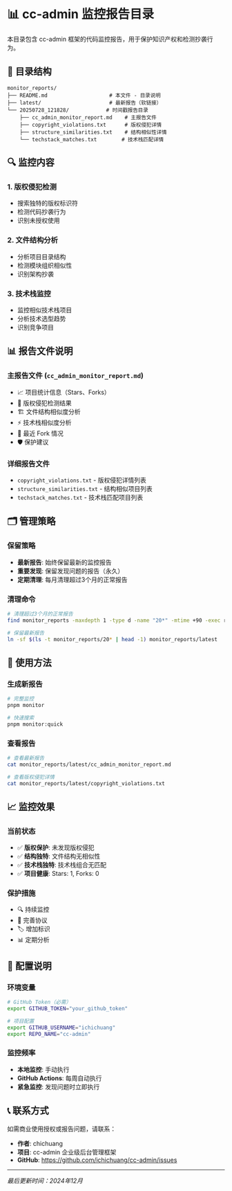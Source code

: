 <!--
  @copyright Copyright (c) 2025 chichuang
  @license 自定义商业限制许可证
  @description cc-admin 企业级后台管理框架 - 监控报告目录说明
  本文件受版权保护，商业使用需要授权。
-->

# 📊 cc-admin 监控报告目录

本目录包含 cc-admin 框架的代码监控报告，用于保护知识产权和检测抄袭行为。

## 📁 目录结构

```
monitor_reports/
├── README.md                    # 本文件 - 目录说明
├── latest/                      # 最新报告（软链接）
└── 20250728_121828/            # 时间戳报告目录
    ├── cc_admin_monitor_report.md    # 主报告文件
    ├── copyright_violations.txt      # 版权侵犯详情
    ├── structure_similarities.txt    # 结构相似性详情
    └── techstack_matches.txt        # 技术栈匹配详情
```

## 🔍 监控内容

### 1. 版权侵犯检测

- 搜索独特的版权标识符
- 检测代码抄袭行为
- 识别未授权使用

### 2. 文件结构分析

- 分析项目目录结构
- 检测模块组织相似性
- 识别架构抄袭

### 3. 技术栈监控

- 监控相似技术栈项目
- 分析技术选型趋势
- 识别竞争项目

## 📊 报告文件说明

### 主报告文件 (`cc_admin_monitor_report.md`)

- 📈 项目统计信息（Stars、Forks）
- 🚨 版权侵犯检测结果
- 🏗️ 文件结构相似度分析
- ⚡ 技术栈相似度分析
- 🍴 最近 Fork 情况
- 🛡️ 保护建议

### 详细报告文件

- `copyright_violations.txt` - 版权侵犯详情列表
- `structure_similarities.txt` - 结构相似项目列表
- `techstack_matches.txt` - 技术栈匹配项目列表

## 🗂️ 管理策略

### 保留策略

- **最新报告**: 始终保留最新的监控报告
- **重要发现**: 保留发现问题的报告（永久）
- **定期清理**: 每月清理超过3个月的正常报告

### 清理命令

```bash
# 清理超过3个月的正常报告
find monitor_reports -maxdepth 1 -type d -name "20*" -mtime +90 -exec rm -rf {} \;

# 保留最新报告
ln -sf $(ls -t monitor_reports/20* | head -1) monitor_reports/latest
```

## 🚀 使用方法

### 生成新报告

```bash
# 完整监控
pnpm monitor

# 快速搜索
pnpm monitor:quick
```

### 查看报告

```bash
# 查看最新报告
cat monitor_reports/latest/cc_admin_monitor_report.md

# 查看版权侵犯详情
cat monitor_reports/latest/copyright_violations.txt
```

## 📈 监控效果

### 当前状态

- ✅ **版权保护**: 未发现版权侵犯
- ✅ **结构独特**: 文件结构无相似性
- ✅ **技术栈独特**: 技术栈组合无匹配
- ✅ **项目健康**: Stars: 1, Forks: 0

### 保护措施

- 🔍 持续监控
- 📄 完善协议
- 🏷️ 增加标识
- 📊 定期分析

## 🔧 配置说明

### 环境变量

```bash
# GitHub Token（必需）
export GITHUB_TOKEN="your_github_token"

# 项目配置
export GITHUB_USERNAME="ichichuang"
export REPO_NAME="cc-admin"
```

### 监控频率

- **本地监控**: 手动执行
- **GitHub Actions**: 每周自动执行
- **紧急监控**: 发现问题时立即执行

## 📞 联系方式

如需商业使用授权或报告问题，请联系：

- **作者**: chichuang
- **项目**: cc-admin 企业级后台管理框架
- **GitHub**: https://github.com/ichichuang/cc-admin/issues

---

_最后更新时间：2024年12月_
